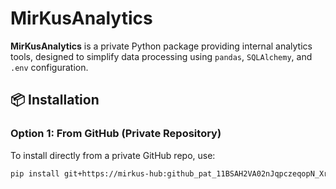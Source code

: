 # MirKusAnalytics

**MirKusAnalytics** is a private Python package providing internal analytics tools, designed to simplify data processing using `pandas`, `SQLAlchemy`, and `.env` configuration.

## 📦 Installation

### Option 1: From GitHub (Private Repository)

To install directly from a private GitHub repo, use:

```bash
pip install git+https://mirkus-hub: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@github.com/mirkus-hub/mirkus-analytics.git

